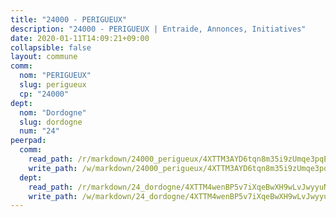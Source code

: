 ```yaml
---
title: "24000 - PERIGUEUX"
description: "24000 - PERIGUEUX | Entraide, Annonces, Initiatives"
date: 2020-01-11T14:09:21+09:00
collapsible: false
layout: commune
comm:
  nom: "PERIGUEUX"
  slug: perigueux
  cp: "24000"
dept:
  nom: "Dordogne"
  slug: dordogne
  num: "24"
peerpad:
  comm:
    read_path: /r/markdown/24000_perigueux/4XTTM3AYD6tqn8m35i9zUmqe3pqEk2difL2Q9htSHsUjLHJGu
    write_path: /w/markdown/24000_perigueux/4XTTM3AYD6tqn8m35i9zUmqe3pqEk2difL2Q9htSHsUjLHJGu-K3TgTjZBYeqp2JKtMmQv3AjFSNrumYFKXrwPaUfzQirRV2BGxKLQ8WihtXNHiZFiXXvkujutHDNHagoB9rhrTgnG16LPy3KbnowWq34qLdyRaiFrvFmVKzDGtgtsLZRskoGSQoau
  dept:
    read_path: /r/markdown/24_dordogne/4XTTM4wenBP5v7iXqeBwXH9wLvJwyyuNKzLxRyGzSZXmCuzgg
    write_path: /w/markdown/24_dordogne/4XTTM4wenBP5v7iXqeBwXH9wLvJwyyuNKzLxRyGzSZXmCuzgg-K3TgUusQQUSAmJPXozCTSBeqjqksxkVWGVxtHwEFrs5RuocQr8weKG2oQg7MVeg2F9Hhv7ggtBiBU8D9pdXEPa9M67VU3BzgAG9BCtQw3VY3Xcxk2YSegk3iUXMkpicGxxJr7mWp
---
```


